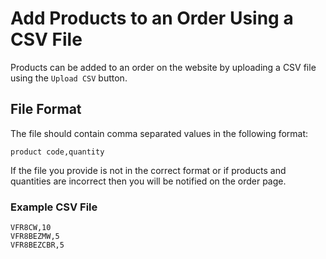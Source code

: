 # Add Products to an Order Using a CSV File

Products can be added to an order on the website by uploading a CSV file using the `Upload CSV` button.

## File Format

The file should contain comma separated values in the following format:

```
product code,quantity
```

If the file you provide is not in the correct format or if products and quantities are incorrect then you will be notified on the order page.

### Example CSV File

```
VFR8CW,10
VFR8BEZMW,5
VFR8BEZCBR,5
```

